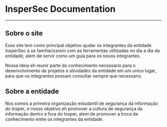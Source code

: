 # InsperSec Documentation

---

## Sobre o site

Esse site tem como principal objetivo ajudar os integrantes da entidade InsperSec a se familiarizarem com as ferramentas utilizadas no dia a dia da entidade, alem de servir como um guia para os novos integrantes.

Nossa ideia eh reunir parte do conhecimento necessario para o desenvolvimento de projetos e atividades da entidade em um unico lugar, para que os integrantes possam consultar sempre que necessario.

## Sobre a entidade

Nos somos a primeira organização estudantil de segurança da informação do Insper, e nosso objetivo eh promover a cultura de segurança da informação dentro e fora do Insper, alem de promover a troca de conhecimento entre os integrantes da entidade.



<!-- ## Commands

* `mkdocs new [dir-name]` - Create a new project.
* `mkdocs serve` - Start the live-reloading docs server.
* `mkdocs build` - Build the documentation site.
* `mkdocs -h` - Print help message and exit.

## Project layout

    mkdocs.yml    # The configuration file.
    docs/
        index.md  # The documentation homepage.
        ...       # Other markdown pages, images and other files. -->
